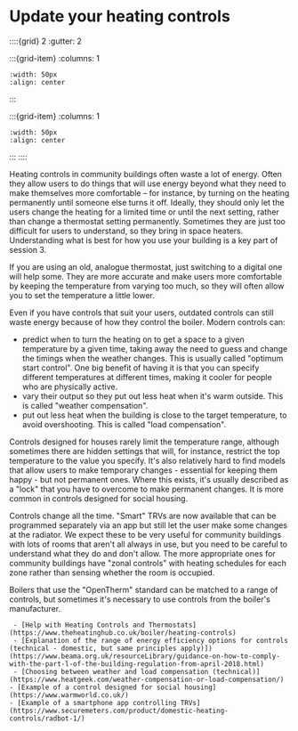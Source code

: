 # Update your heating controls 

<!-- - 3 star, £££ -->

::::{grid} 2
:gutter: 2

:::{grid-item}
:columns: 1
```{image} ../images/cost-3.jpg
:width: 50px
:align: center
```
:::

:::{grid-item}
:columns: 1 
```{image} ../images/3-star.jpg
:width: 50px
:align: center
```
:::
::::

Heating controls in community buildings often waste a lot of energy.  Often they allow users to do things that will use energy beyond what they need to make themselves more comfortable – for instance, by turning on the heating permanently until someone else turns it off.  Ideally, they should only let the users change the heating for a limited time or until the next setting, rather than change a thermostat setting permanently. Sometimes they are just too difficult for users to understand, so they bring in space heaters.  Understanding what is best for how you use your building is a key part of session 3.  

If you are using an old, analogue thermostat, just switching to a digital one will help some.  They are more accurate and make users more comfortable by keeping the temperature from varying too much, so they will often allow you to set the temperature a little lower. 


Even if you have controls that suit your users, outdated controls can still waste energy because of how they control the boiler.  Modern controls can:

- predict when to turn the heating on to get a space to a given temperature by a given time, taking away the need to guess and change the timings when the weather changes. This is usually called "optimum start control". One big benefit of having it is that you can specify different temperatures at different times, making it cooler for people who are physically active.
- vary their output so they put out less heat when it's warm outside.  This is called "weather compensation". 
- put out less heat when the building is close to the target temperature, to avoid overshooting.  This is called "load compensation".

Controls designed for houses rarely limit the temperature range, although sometimes there are hidden settings that will, for instance, restrict the top temperature to the value you specify.  It's also relatively hard to find models that allow users to make temporary changes - essential for keeping them happy - but not permanent ones.  Where this exists, it's usually described as a "lock" that you have to overcome to make permanent changes.  It is more common in controls designed for social housing.

Controls change all the time.  "Smart" TRVs are now available that can be programmed separately via an app but still let the user make some changes at the radiator.   We expect these to be very useful for community buildings with lots of rooms that aren't all always in use, but you need to be careful to understand what they do and don't allow.  The more appropriate ones for community buildings have "zonal controls" with heating schedules for each zone rather than sensing whether the room is occupied.   

Boilers that use the "OpenTherm" standard can be matched to a range of controls, but sometimes it's necessary to use controls from the boiler's manufacturer.


<!-- https://www.techradar.com/news/best-smart-thermostat -->
<!-- :TODO:https://www.electricradiatorsdirect.co.uk/news/lot-20-explained-what-does-this-mean-for-electric-heating/ if a site has convective electric heating just with rocker switches, what can they do besides add countdown timers - is there any external control that can be wired in to control them better, or is the only way to improve efficiency to replace them with Lot-20 compliant controls? -->

```{admonition} More information
 - [Help with Heating Controls and Thermostats](https://www.theheatinghub.co.uk/boiler/heating-controls)
 - [Explanation of the range of energy efficiency options for controls (technical - domestic, but same principles apply)])(https://www.beama.org.uk/resourceLibrary/guidance-on-how-to-comply-with-the-part-l-of-the-building-regulation-from-april-2018.html) 
 - [Choosing between weather and load compensation (technical)](https://www.heatgeek.com/weather-compensation-or-load-compensation/)
- [Example of a control designed for social housing](https://www.warmworld.co.uk/)
- [Example of a smartphone app controlling TRVs](https://www.securemeters.com/product/domestic-heating-controls/radbot-1/)
```